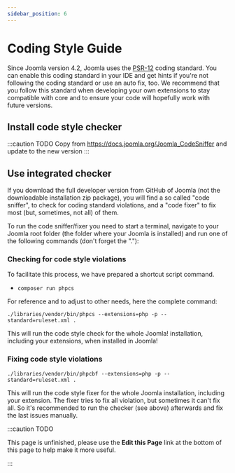 ```yaml
---
sidebar_position: 6
---
```

Coding Style Guide
=======================

Since Joomla version 4.2, Joomla uses the [PSR-12](https://www.php-fig.org/psr/psr-12/) coding standard. You can enable this coding standard in your IDE and get hints if you're not following the coding standard or use an auto fix, too.
We recommend that you follow this standard when developing your own extensions to stay compatible with core and to ensure your code will hopefully work with future versions.

## Install code style checker
:::caution TODO
Copy from https://docs.joomla.org/Joomla_CodeSniffer and update to the new version
:::

## Use integrated checker
If you download the full developer version from GitHub of Joomla (not the downloadable installation zip package), you will find a so called "code sniffer", to check for coding standard violations, and a "code fixer" to fix most (but, sometimes, not all) of them. 

To run the code sniffer/fixer you need to start a terminal, navigate to your Joomla root folder (the folder where your Joomla is installed) and run one of the following commands (don't forget the "."):

### Checking for code style violations

To facilitate this process, we have prepared a shortcut script command.

- ```composer run phpcs```

For reference and to adjust to other needs, here the complete command:

```./libraries/vendor/bin/phpcs --extensions=php -p --standard=ruleset.xml .```

This will run the code style check for the whole Joomla! installation, including your extensions, when installed in Joomla!

### Fixing code style violations

```./libraries/vendor/bin/phpcbf --extensions=php -p --standard=ruleset.xml .```

This will run the code style fixer for the whole Joomla installation, including your extension. The fixer tries to fix all violation, but sometimes it can't fix all. So it's recommended to run the checker (see above) afterwards and fix the last issues manually.


:::caution TODO

This page is unfinished, please use the **Edit this Page** link at the bottom of this page to help make it more useful.

:::

